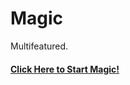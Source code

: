 # Magic

Multifeatured.

#### [Click Here to Start Magic!](https://dashboard.heroku.com/new?template=https://github.com/tornals/GqIKmAJdmgfwfjbqEnkywzCCPWyeGx)